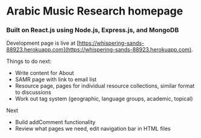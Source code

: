 # Arabic Music Research homepage

### Built on React.js using Node.js, Express.js, and MongoDB

Development page is live at [https://whispering-sands-88923.herokuapp.com](https://whispering-sands-88923.herokuapp.com).

Things to do next:
* Write content for About
* SAMR page with link to email list
* Resource page, pages for individual resource collections, similar format to discussions
* Work out tag system (geographic, language groups, academic, topical)

Next
* Build addComment functionality
* Review what pages we need, edit navigation bar in HTML files
